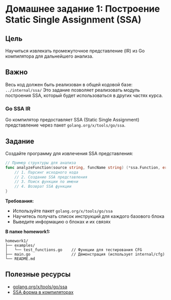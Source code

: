 # Домашнее задание 1: Построение Static Single Assignment (SSA)

## Цель
Научиться извлекать промежуточное представление (IR) из Go компилятора для дальнейшего анализа.

## Важно
Весь код должен быть реализован в общей кодовой базе: `../internal/ssa/`
Это задание позволяет реализовать модуль построения SSA, который будет использоваться в других частях курса.

### Go SSA IR
Go компилятор предоставляет SSA (Static Single Assignment) представление через пакет `golang.org/x/tools/go/ssa`.

## Задание
Создайте программу для извлечения SSA представления:

```go
// Пример структуры для анализа
func analyzeFunction(source string, funcName string) (*ssa.Function, error) {
    // 1. Парсинг исходного кода
    // 2. Создание SSA представления  
    // 3. Поиск функции по имени
    // 4. Возврат SSA функции
}
```

**Требования:**
- Используйте пакет `golang.org/x/tools/go/ssa`
- Научитесь получать список инструкций для каждого базового блока
- Выведите информацию о блоках и их связях

**В папке homework1:**

```
homework1/
├── examples/
│   └── test_functions.go    // Функции для тестирования CFG
├── main.go                  // Демонстрация (использует internal/cfg)
└── README.md
```

## Полезные ресурсы
- [golang.org/x/tools/go/ssa](https://pkg.go.dev/golang.org/x/tools/go/ssa)
- [SSA форма в компиляторах](https://en.wikipedia.org/wiki/Static_single_assignment_form)